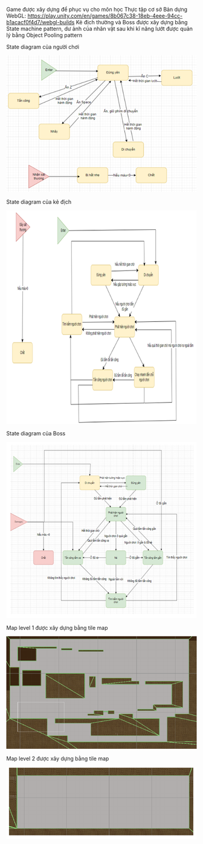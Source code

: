 Game được xây dựng để phục vụ cho môn học Thực tập cơ sở
Bản dựng WebGL:
https://play.unity.com/en/games/8b067c38-18eb-4eee-94cc-b1acacf0f4d7/webgl-builds
Kẻ địch thường và Boss được xây dựng bằng State machine pattern, dư ảnh của nhân vật sau khi kĩ năng lướt được quản lý bằng Object Pooling pattern

State diagram của người chơi

![alt text](image.png)

State diagram của kẻ địch

![alt text](image-1.png)

State diagram của Boss

![alt text](image-2.png)

Map level 1 được xây dựng bằng tile map

![alt text](image-3.png)

Map level 2 được xây dựng bằng tile map

![alt text](image-4.png)